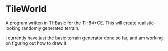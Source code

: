 # TileWorld
A program written in TI-Basic for the TI-84+CE. This will create realistic-looking randomly generated terrain.

I currently have just the basic terrain generator done so far, and am working on figuring out how to draw it.
